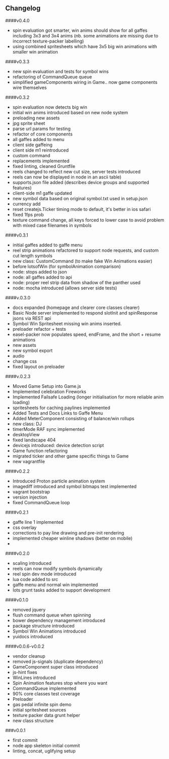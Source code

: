 ## Changelog

####v0.4.0
- spin evaluation got smarter, win anims should show for all gaffes including 3x3 and 3x4 anims (nb. some animations are missing due to incorrect texture-packer labelling)
- using combined spritesheets which have 3x5 big win animations with smaller win animation

####v0.3.3
- new spin evaluation and tests for symbol wins
- refactoring of CommandQueue queue
- simplified gameComponents wiring in Game.. now game components wire themselves

####v0.3.2
- spin evaluation now detects big win
- initial win anims introduced based on new node system
- preloading new assets
- jpg sprite sheet
- parse url params for testing
- refactor of core components
- all gaffes added to menu
- client side gaffeing
- client side m1 reintroduced
- custom command
- replacements implemented
- fixed linting, cleaned Gruntfile
- reels changed to reflect new cut size, server tests introduced
- reels can now be displayed in node in an ascii table)
- supports.json file added (describes device groups and supported features)
- client-side m1 gaffe updated
- new symbol data based on original symbol.txt used in setup.json
- currency add
- reset createjs.Ticker timing mode to default, it's better in ios safari
- fixed 1fps prob
- texture command change, all keys forced to lower case to avoid problem with mixed case filenames in symbols

####v0.3.1
- initial gaffes added to gaffe menu
- reel strip animations refactored to support node requests, and custom cut length symbols
- new class: CustomCommand (to make fake Win Animations easier)
- before lotsofWin (for symbolAnimation comparison)
- node: stops added to json
- node: all gaffes added to api
- node: proper reel strip data from shadow of the panther used
- node: mocha introduced (allows server side tests)

####v.0.3.0
- docs expanded (homepage and clearer core classes clearer)
- Basic Node server implemented to respond slotInit and spinResponse jsons via REST api
- Symbol Win Spritesheet missing win anims inserted.
- preloader refactor + tests
- easel-packer now populates speed, endFrame, and the short + resume animations
- new assets
- new symbol export
- audio
- change css
- fixed layout on preloader

####v.0.2.3
- Moved Game Setup into Game.js
- Implemented celebration Fireworks
- Implemented Failsafe Loading (longer initialisation for more reliable anim loading)
- spritesheets for caching paylines implemented
- Added Tests and Docs Links to Gaffe Menu
- Added MeterComponent consisting of balance/win rollups
- new class: DJ
- timerMode RAF sync implemented
- desktopView
- fixed landscape 404
- devicejs introduced: device detection script
- Game function refactoring
- migrated ticker and other game specific things to Game
- new vagrantfile

####v0.2.2
- Introduced Proton particle animation system
- imagediff introduced and symbol bitmaps test implemented
- vagrant bootstrap
- version injection
- fixed CommandQueue loop

####v0.2.1
- gaffe line 1 implemented
- css overlay
- corrections to pay line drawing and pre-init rendering
- implemented cheaper winline shadows (better on mobile)
-

####v0.2.0
- scaling introduced
- reels can now modify symbols dynamically
- reel spin dev mode introduced
- lua code added to src
- gaffe menu and normal win implemented
- lots grunt tasks added to support development

####v0.1.0
- removed jquery
- flush command queue when spinning
- bower dependency management introduced
- package structure introduced
- Symbol Win Animations introduced
- yuidocs introduced

####v0.0.6-v0.0.2
- vendor cleanup
- removed js-signals (duplicate dependency)
- GameComponent super class introduced
- js-hint fixes
- WinLines introduced
- Spin Animation features stop where you want
- CommandQueue implemented
- 90% core classes test coverage
- Preloader
- gas pedal infinite spin demo
- initial spritesheet sources
- texture packer data grunt helper
- new class structure

###v0.0.1
- first commit
- node app skeleton initial commit
- linting, concat, uglifying setup